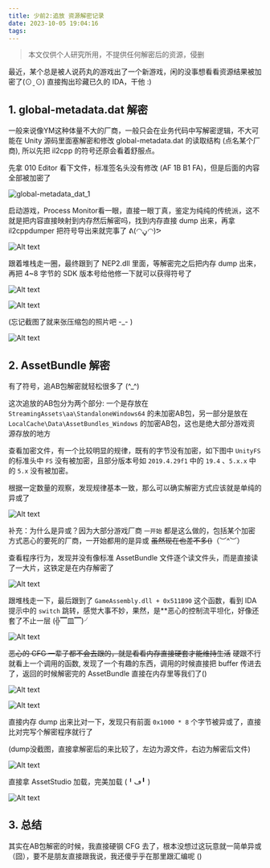 ```yaml
---
title: 少前2:追放 资源解密记录
date: 2023-10-05 19:04:16
tags:
---
```


> 本文仅供个人研究所用，不提供任何解密后的资源，侵删

最近，某个总是被人说药丸的游戏出了一个新游戏，闲的没事想看看资源结果被加密了(⊙ˍ⊙) 直接掏出珍藏已久的 IDA，干他 :)

## 1. global-metadata.dat 解密

一般来说像YM这种体量不大的厂商，一般只会在业务代码中写解密逻辑，不大可能在 Unity 源码里面塞解密和修改 global-metadata.dat 的读取结构 (点名某个厂商), 所以先把 il2cpp 的符号还原会看着舒服点。

先拿 010 Editor 看下文件，标准签名头没有修改 (AF 1B B1 FA)，但是后面的内容全部被加密了

![global-metadata_dat_1](global-metadata_dat_1.png)

启动游戏，Process Monitor看一眼，直接一眼丁真，鉴定为纯纯的传统派，这不就是把内容直接映射到内存然后解密吗，找到内存直接 dump 出来，再拿 il2cppdumper 把符号导出来就完事了 ᕕ(◠ڼ◠)ᕗ

![Alt text](image-1.png)

跟着堆栈走一圈，最终跟到了 NEP2.dll 里面，等解密完之后把内存 dump 出来，再把 4~8 字节的 SDK 版本号给他修一下就可以获得符号了 

![Alt text](image.png)

![Alt text](image-2.png)

(忘记截图了就来张压缩包的照片吧 -_- )

![Alt text](image-3.png)

## 2. AssetBundle 解密

有了符号，追AB包解密就轻松很多了 (^_^)

这次追放的AB包分为两个部分: 一个是存放在 `StreamingAssets\aa\StandaloneWindows64` 的未加密AB包，另一部分是放在 `LocalCache\Data\AssetBundles_Windows` 的加密AB包，这也是绝大部分游戏资源存放的地方

查看加密文件，有一个比较明显的规律，既有的字节没有加密，如下图中 `UnityFS` 的标准头中 `FS` 没有被加密，且部分版本号如 `2019.4.29f1` 中的 `19.4` 、`5.x.x` 中的 `5.x` 没有被加密。

根据一定数量的观察，发现规律基本一致，那么可以确实解密方式应该就是单纯的异或了

![Alt text](image-4.png)

补充：为什么是异或？因为大部分游戏厂商 `一开始` 都是这么做的，包括某个加密方式恶心的要死的厂商，一开始都用的是异或 ~~虽然现在也差不多()~~（︶^︶）

查看程序行为，发现并没有像标准 AssetBundle 文件逐个读文件头，而是直接读了一大片，这铁定是在内存解密了

![Alt text](image-5.png)

跟堆栈走一下，最后跟到了 `GameAssembly.dll + 0x511B90` 这个函数，看到 IDA 提示中的 `switch` 跳转，感觉大事不妙，果然，是**恶心的控制流平坦化，好像还套了不止一层 (╬▔皿▔)╯

![Alt text](image-6.png)

~~恶心的 CFG 一辈子都不会去跟的，就是看看内存直接硬套才能维持生活~~ 硬跟不行就看上一个调用的函数, 发现了一个有趣的东西，调用的时候直接把 buffer 传进去了，返回的时候解密完的 AssetBundle 直接在内存里等我们了()

![Alt text](image-7.png)

![Alt text](image-8.png)

直接内存 dump 出来比对一下，发现只有前面 `0x1000 * 8` 个字节被异或了，直接比对完写个解密程序就行了

(dump没截图，直接拿解密后的来比较了，左边为源文件，右边为解密后文件)

![Alt text](image-9.png)

直接拿 AssetStudio 加载，完美加载 (╹ڡ╹ )

![Alt text](image-10.png)

## 3. 总结

其实在AB包解密的时候，我直接硬钢 CFG 去了，根本没想过这玩意就一简单异或（囧），要不是朋友直接跟我说，我还傻乎乎在那里跟汇编呢 ()